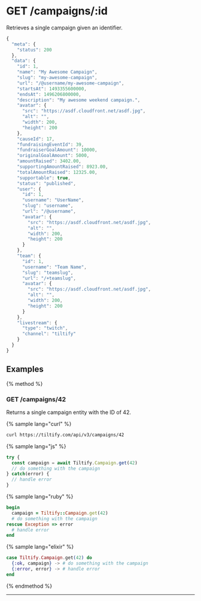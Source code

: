 # GET /campaigns/:id

Retrieves a single campaign given an identifier.

```js
{
  "meta": {
    "status": 200
  },
  "data": {
    "id": 1,
    "name": "My Awesome Campaign",
    "slug": "my-awesome-campaign",
    "url": "/@username/my-awesome-campaign",
    "startsAt": 1493355600000,
    "endsAt": 1496206800000,
    "description": "My awesome weekend campaign.",
    "avatar": {
      "src": "https://asdf.cloudfront.net/asdf.jpg",
      "alt": "",
      "width": 200,
      "height": 200
    },
    "causeId": 17,
    "fundraisingEventId": 39,
    "fundraiserGoalAmount": 10000,
    "originalGoalAmount": 5000,
    "amountRaised": 3402.00,
    "supportingAmountRaised": 8923.00,
    "totalAmountRaised": 12325.00,
    "supportable": true,
    "status": "published",
    "user": {
      "id": 1,
      "username": "UserName",
      "slug": "username",
      "url": "/@username",
      "avatar": {
        "src": "https://asdf.cloudfront.net/asdf.jpg",
        "alt": "",
        "width": 200,
        "height": 200
      }
    },
    "team": {
      "id": 1,
      "username": "Team Name",
      "slug": "teamslug",
      "url": "/+teamslug",
      "avatar": {
        "src": "https://asdf.cloudfront.net/asdf.jpg",
        "alt": "",
        "width": 200,
        "height": 200
      }
    },
    "livestream": {
      "type": "twitch",
      "channel": "tiltify"
    }
  }
}
```

## Examples

{% method %}
### GET /campaigns/42
Returns a single campaign entity with the ID of 42.

{% sample lang="curl" %}
```bash
curl https://tiltify.com/api/v3/campaigns/42
```

{% sample lang="js" %}
```js
try {
  const campaign = await Tiltify.Campaign.get(42)
  // do something with the campaign
} catch(error) {
  // handle error
}
```

{% sample lang="ruby" %}
```ruby
begin
  campaign = Tiltify::Campaign.get(42)
  # do something with the campaign
rescue Exception => error
  # handle error
end
```

{% sample lang="elixir" %}
```elixir
case Tiltify.Campaign.get(42) do
  {:ok, campaign} -> # do something with the campaign
  {:error, error} -> # handle error
end
```

{% endmethod %}

---
